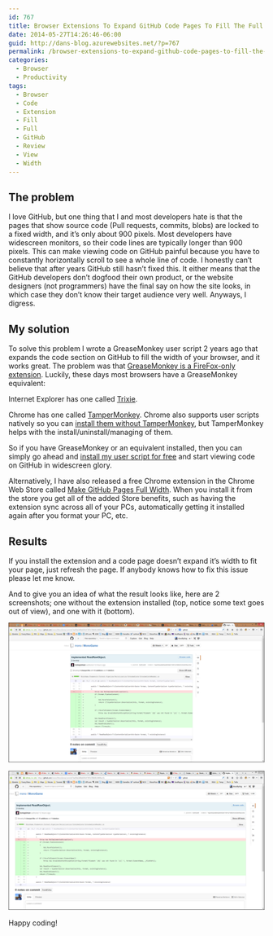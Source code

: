 ```yaml
---
id: 767
title: Browser Extensions To Expand GitHub Code Pages To Fill The Full Width Of Your Browser
date: 2014-05-27T14:26:46-06:00
guid: http://dans-blog.azurewebsites.net/?p=767
permalink: /browser-extensions-to-expand-github-code-pages-to-fill-the-full-width-of-your-browser/
categories:
  - Browser
  - Productivity
tags:
  - Browser
  - Code
  - Extension
  - Fill
  - Full
  - GitHub
  - Review
  - View
  - Width
---
```


## The problem

I love GitHub, but one thing that I and most developers hate is that the pages that show source code (Pull requests, commits, blobs) are locked to a fixed width, and it’s only about 900 pixels. Most developers have widescreen monitors, so their code lines are typically longer than 900 pixels. This can make viewing code on GitHub painful because you have to constantly horizontally scroll to see a whole line of code. I honestly can’t believe that after years GitHub still hasn’t fixed this. It either means that the GitHub developers don’t dogfood their own product, or the website designers (not programmers) have the final say on how the site looks, in which case they don’t know their target audience very well. Anyways, I digress.

## My solution

To solve this problem I wrote a GreaseMonkey user script 2 years ago that expands the code section on GitHub to fill the width of your browser, and it works great. The problem was that [GreaseMonkey is a FireFox-only extension](https://addons.mozilla.org/en-US/firefox/addon/greasemonkey/). Luckily, these days most browsers have a GreaseMonkey equivalent:

Internet Explorer has one called [Trixie](http://www.pcworld.com/product/952510/trixie.html).

Chrome has one called [TamperMonkey](https://chrome.google.com/webstore/detail/tampermonkey/dhdgffkkebhmkfjojejmpbldmpobfkfo). Chrome also supports user scripts natively so you can [install them without TamperMonkey](http://stackoverflow.com/a/13672143/602585), but TamperMonkey helps with the install/uninstall/managing of them.

So if you have GreaseMonkey or an equivalent installed, then you can simply go ahead and [install my user script for free](https://greasyfork.org/scripts/1711-make-github-pull-request-commit-and-blob-pages-full-width) and start viewing code on GitHub in widescreen glory.

Alternatively, I have also released a free Chrome extension in the Chrome Web Store called [Make GitHub Pages Full Width](https://chrome.google.com/webstore/detail/make-github-pages-full-wi/dfpgjcidmobcpaoolhgchdcmdgenbaoa). When you install it from the store you get all of the added Store benefits, such as having the extension sync across all of your PCs, automatically getting it installed again after you format your PC, etc.

## Results

If you install the extension and a code page doesn’t expand it’s width to fit your page, just refresh the page. If anybody knows how to fix this issue please let me know.

And to give you an idea of what the result looks like, here are 2 screenshots; one without the extension installed (top, notice some text goes out of view), and one with it (bottom).

![Without Full Width](/assets/Posts/2014/05/WithoutFullWidth.png)

![With Full Width](/assets/Posts/2014/05/WithFullWidth.png)

Happy coding!
